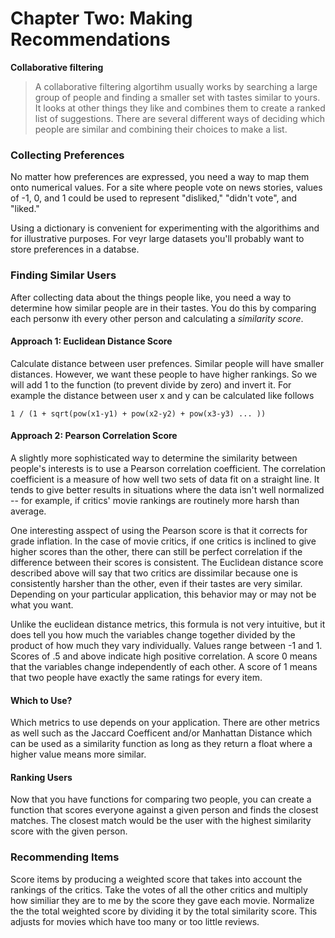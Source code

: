 # Chapter Two: Making Recommendations

**Collaborative filtering**
> A collaborative filtering algortihm usually works by searching a large group of people and finding a smaller set with tastes similar to yours. It looks at other things they like and combines them to create a ranked list of suggestions. There are several different ways of deciding which people are similar and combining their choices to make a list.

### Collecting Preferences
No matter how preferences are expressed, you need a way to map them onto numerical values. For a site where people vote on news stories, values of -1, 0, and 1 could be used to represent "disliked," "didn't vote", and "liked."

Using a dictionary is convenient for experimenting with the algorithims and for illustrative purposes. For veyr large datasets you'll probably want to store preferences in a databse.

### Finding Similar Users
After collecting data about the things people like, you need a way to determine how similar people are in their tastes. You do this by comparing each personw ith every other person and calculating a *similarity score*.

#### Approach 1: Euclidean Distance Score
Calculate distance between user prefences. Similar people will have smaller distances. However, we want these people to have higher rankings. So we will add 1 to the function (to prevent divide by zero) and invert it. For example the distance between user x and y can be calculated like follows
```
1 / (1 + sqrt(pow(x1-y1) + pow(x2-y2) + pow(x3-y3) ... ))
```

#### Approach 2: Pearson Correlation Score
A slightly more sophisticated way to determine the similarity between people's interests is to use a Pearson correlation coefficient. The correlation coefficient is a measure of how well two sets of data fit on a straight line. It tends to give better results in situations where the data isn't well normalized -- for example, if critics' movie rankings are routinely more harsh than average.

One interesting asspect of using the Pearson score is that it corrects for grade inflation. In the case of movie critics, if one critics is inclined to give higher scores than the other, there can still be perfect correlation if the difference between their scores is consistent. The Euclidean distance score described above will say that two critics are dissimilar because one is consistently harsher than the other, even if their tastes are very similar. Depending on your particular application, this behavior may or may not be what you want.

Unlike the euclidean distance metrics, this formula is not very intuitive, but it does tell you how much the variables change together divided by the product of how much they vary individually. Values range between -1 and 1. Scores of .5 and above indicate high positive correlation. A score 0 means that the variables change independently of each other. A score of 1 means that two people have exactly the same ratings for every item.

#### Which to Use?
Which metrics to use depends on your application. There are other metrics as well such as the Jaccard Coefficent and/or Manhattan Distance which can be used as a similarity function as long as they return a float where a higher value means more similar.

#### Ranking Users
Now that you have functions for comparing two people, you can create a function that scores everyone against a given person and finds the closest matches. The closest match would be the user with the highest similarity score with the given person.

### Recommending Items
Score items by producing a weighted score that takes into account the rankings of the critics. Take the votes of all the other critics and multiply how similiar they are to me by the score they gave each movie. Normalize the the total weighted score by dividing it by the total similarity score. This adjusts for movies which have too many or too little reviews.


